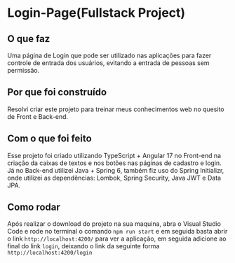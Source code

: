 # Login-Page(Fullstack Project)

## O que faz

Uma página de Login que pode ser utilizado nas aplicações para fazer controle de entrada dos usuários, evitando a entrada de pessoas sem permissão.

## Por que foi construído

Resolvi criar este projeto para treinar meus conhecimentos web no quesito de Front e Back-end.

## Com o que foi feito

Esse projeto foi criado utilizando TypeScript + Angular 17 no Front-end na criação da caixas de textos e nos botões nas páginas de cadastro e login. Já no Back-end utilizei Java + Spring 6, também fiz uso do Spring Initializr, onde utilizei as dependências: Lombok, Spring Security, Java JWT e Data JPA.

## Como rodar

Após realizar o download do projeto na sua maquina, abra o Visual Studio Code e rode no terminal o comando `npm run start` e em seguida basta abrir o link `http://localhost:4200/` para ver a aplicação, em seguida adicione ao final do link `login`, deixando o link da seguinte forma `http://localhost:4200/login`
